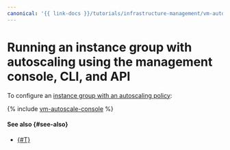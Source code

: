 ```yaml
---
canonical: '{{ link-docs }}/tutorials/infrastructure-management/vm-autoscale/console'
---
```


# Running an instance group with autoscaling using the management console, CLI, and API


To configure an [instance group with an autoscaling policy](index.md):

{% include [vm-autoscale-console](../../../_tutorials/infrastructure/vm-autoscale-console.md) %}

#### See also {#see-also}

* [{#T}](terraform.md)